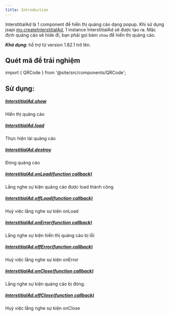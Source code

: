 ```yaml
---
title: Introduction
---
```


InterstitialAd là 1 component để hiển thị quảng cáo dạng popup. Khi sử dụng jsapi [my.createInterstitialAd](../create-interstitial-ad.md), 1 instance InterstitialAd sẽ được tạo ra. Mặc định quảng cáo sẽ hide đi, bạn phải gọi bàm `show` để hiển thị quảng cáo.

***Khả dụng***: hỗ trợ từ version 1.82.1 trở lên.

## Quét mã để trải nghiệm

import { QRCode } from '@site/src/components/QRCode';
<QRCode page="pages/component/advance/ads/interstitial-ad/index" />

## Sử dụng:
##### [InterstitialAd.show](./show.md)
Hiển thị quảng cáo
##### [InterstitialAd.load](./load.md)
Thực hiện tải quảng cáo
##### [InterstitialAd.destroy](./destroy.md)
Đóng quảng cáo
##### [InterstitialAd.onLoad(function callback)](./on-load.md)
Lắng nghe sự kiện quảng cáo được load thành công
##### [InterstitialAd.offLoad(function callback)](./off-load.md)
Huỷ việc lắng nghe sự kiện onLoad
##### [InterstitialAd.onError(function callback)](./on-error.md)
Lắng nghe sự kiện hiển thị quảng cáo bị lỗi
##### [InterstitialAd.offError(function callback)](./off-error.md)
Huỷ việc lắng nghe sự kiện onError
##### [InterstitialAd.onClose(function callback)](./on-close.md)
Lắng nghe sự kiện quảng cáo bị đóng.
##### [InterstitialAd.offClose(function callback)](./off-close.md)
Huỷ việc lắng nghe sự kiện onClose